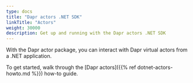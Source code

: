 ```yaml
---
type: docs
title: "Dapr actors .NET SDK"
linkTitle: "Actors"
weight: 30000
description: Get up and running with the Dapr actors .NET SDK
---
```


With the Dapr actor package, you can interact with Dapr virtual actors from a .NET application.

To get started, walk through the [Dapr actors]({{% ref dotnet-actors-howto.md %}}) how-to guide.